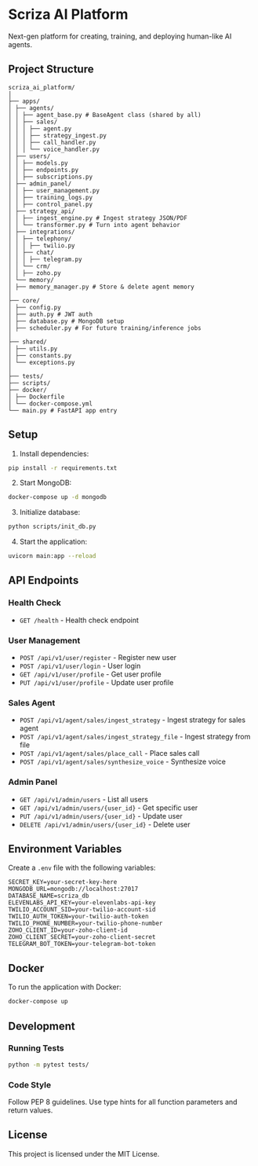 # Scriza AI Platform

Next-gen platform for creating, training, and deploying human-like AI agents.

## Project Structure

```
scriza_ai_platform/
│
├── apps/
│ ├── agents/
│ │ ├── agent_base.py # BaseAgent class (shared by all)
│ │ ├── sales/
│ │ │ ├── agent.py
│ │ │ ├── strategy_ingest.py
│ │ │ ├── call_handler.py
│ │ │ └── voice_handler.py
│ ├── users/
│ │ ├── models.py
│ │ ├── endpoints.py
│ │ ├── subscriptions.py
│ ├── admin_panel/
│ │ ├── user_management.py
│ │ ├── training_logs.py
│ │ ├── control_panel.py
│ ├── strategy_api/
│ │ ├── ingest_engine.py # Ingest strategy JSON/PDF
│ │ └── transformer.py # Turn into agent behavior
│ ├── integrations/
│ │ ├── telephony/
│ │ │ ├── twilio.py
│ │ ├── chat/
│ │ │ ├── telegram.py
│ │ └── crm/
│ │ ├── zoho.py
│ └── memory/
│ ├── memory_manager.py # Store & delete agent memory
│
├── core/
│ ├── config.py
│ ├── auth.py # JWT auth
│ ├── database.py # MongoDB setup
│ ├── scheduler.py # For future training/inference jobs
│
├── shared/
│ ├── utils.py
│ ├── constants.py
│ └── exceptions.py
│
├── tests/
├── scripts/
├── docker/
│ ├── Dockerfile
│ └── docker-compose.yml
└── main.py # FastAPI app entry
```

## Setup

1. Install dependencies:
```bash
pip install -r requirements.txt
```

2. Start MongoDB:
```bash
docker-compose up -d mongodb
```

3. Initialize database:
```bash
python scripts/init_db.py
```

4. Start the application:
```bash
uvicorn main:app --reload
```

## API Endpoints

### Health Check
- `GET /health` - Health check endpoint

### User Management
- `POST /api/v1/user/register` - Register new user
- `POST /api/v1/user/login` - User login
- `GET /api/v1/user/profile` - Get user profile
- `PUT /api/v1/user/profile` - Update user profile

### Sales Agent
- `POST /api/v1/agent/sales/ingest_strategy` - Ingest strategy for sales agent
- `POST /api/v1/agent/sales/ingest_strategy_file` - Ingest strategy from file
- `POST /api/v1/agent/sales/place_call` - Place sales call
- `POST /api/v1/agent/sales/synthesize_voice` - Synthesize voice

### Admin Panel
- `GET /api/v1/admin/users` - List all users
- `GET /api/v1/admin/users/{user_id}` - Get specific user
- `PUT /api/v1/admin/users/{user_id}` - Update user
- `DELETE /api/v1/admin/users/{user_id}` - Delete user

## Environment Variables

Create a `.env` file with the following variables:

```env
SECRET_KEY=your-secret-key-here
MONGODB_URL=mongodb://localhost:27017
DATABASE_NAME=scriza_db
ELEVENLABS_API_KEY=your-elevenlabs-api-key
TWILIO_ACCOUNT_SID=your-twilio-account-sid
TWILIO_AUTH_TOKEN=your-twilio-auth-token
TWILIO_PHONE_NUMBER=your-twilio-phone-number
ZOHO_CLIENT_ID=your-zoho-client-id
ZOHO_CLIENT_SECRET=your-zoho-client-secret
TELEGRAM_BOT_TOKEN=your-telegram-bot-token
```

## Docker

To run the application with Docker:

```bash
docker-compose up
```

## Development

### Running Tests

```bash
python -m pytest tests/
```

### Code Style

Follow PEP 8 guidelines. Use type hints for all function parameters and return values.

## License

This project is licensed under the MIT License.
